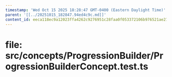 ```yaml
---
timestamp: 'Wed Oct 15 2025 18:28:47 GMT-0400 (Eastern Daylight Time)'
parent: '[[../20251015_182847.94ed4c9c.md]]'
content_id: eeca118ec9a12023ffa4262c9276951c28faa0f053372106b976521ae21c9ea9
---
```


# file: src/concepts/ProgressionBuilder/ProgressionBuilderConcept.test.ts
